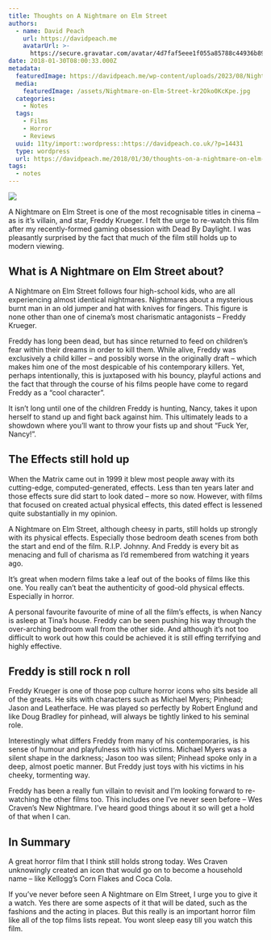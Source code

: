 ```yaml
---
title: Thoughts on A Nightmare on Elm Street
authors:
  - name: David Peach
    url: https://davidpeach.me
    avatarUrl: >-
      https://secure.gravatar.com/avatar/4d7faf5eee1f055a85788c44936b8995eaab6dfb004e7854ec747ccb272e91ee?s=96&d=mm&r=g
date: 2018-01-30T08:00:33.000Z
metadata:
  featuredImage: https://davidpeach.me/wp-content/uploads/2023/08/Nightmare-on-Elm-Street.jpg
  media:
    featuredImage: /assets/Nightmare-on-Elm-Street-kr2Oko0KcKpe.jpg
  categories:
    - Notes
  tags:
    - Films
    - Horror
    - Reviews
  uuid: 11ty/import::wordpress::https://davidpeach.co.uk/?p=14431
  type: wordpress
  url: https://davidpeach.me/2018/01/30/thoughts-on-a-nightmare-on-elm-street/
tags:
  - notes
---
```

[![](/assets/Nightmare-on-Elm-Street-kr2Oko0KcKpe.jpg)](/assets/Nightmare-on-Elm-Street-kr2Oko0KcKpe.jpg)

A Nightmare on Elm Street is one of the most recognisable titles in cinema – as is it’s villain, and star, Freddy Krueger. I felt the urge to re-watch this film after my recently-formed gaming obsession with Dead By Daylight. I was pleasantly surprised by the fact that much of the film still holds up to modern viewing.

## What is A Nightmare on Elm Street about?

A Nightmare on Elm Street follows four high-school kids, who are all experiencing almost identical nightmares. Nightmares about a mysterious burnt man in an old jumper and hat with knives for fingers. This figure is none other than one of cinema’s most charismatic antagonists – Freddy Krueger.

Freddy has long been dead, but has since returned to feed on children’s fear within their dreams in order to kill them. While alive, Freddy was exclusively a child killer – and possibly worse in the originally draft – which makes him one of the most despicable of his contemporary killers. Yet, perhaps intentionally, this is juxtaposed with his bouncy, playful actions and the fact that through the course of his films people have come to regard Freddy as a “cool character”.

It isn’t long until one of the children Freddy is hunting, Nancy, takes it upon herself to stand up and fight back against him. This ultimately leads to a showdown where you’ll want to throw your fists up and shout “Fuck Yer, Nancy!”.

## The Effects still hold up

When the Matrix came out in 1999 it blew most people away with its cutting-edge, computed-generated, effects. Less than ten years later and those effects sure did start to look dated – more so now. However, with films that focused on created actual physical effects, this dated effect is lessened quite substantially in my opinion.

A Nightmare on Elm Street, although cheesy in parts, still holds up strongly with its physical effects. Especially those bedroom death scenes from both the start and end of the film. R.I.P. Johnny. And Freddy is every bit as menacing and full of charisma as I’d remembered from watching it years ago.

It’s great when modern films take a leaf out of the books of films like this one. You really can’t beat the authenticity of good-old physical effects. Especially in horror.

A personal favourite favourite of mine of all the film’s effects, is when Nancy is asleep at Tina’s house. Freddy can be seen pushing his way through the over-arching bedroom wall from the other side. And although it’s not too difficult to work out how this could be achieved it is still effing terrifying and highly effective.

## Freddy is still rock n roll

Freddy Krueger is one of those pop culture horror icons who sits beside all of the greats. He sits with characters such as Michael Myers; Pinhead; Jason and Leatherface. He was played so perfectly by Robert Englund and like Doug Bradley for pinhead, will always be tightly linked to his seminal role.

Interestingly what differs Freddy from many of his contemporaries, is his sense of humour and playfulness with his victims. Michael Myers was a silent shape in the darkness; Jason too was silent; Pinhead spoke only in a deep, almost poetic manner. But Freddy just toys with his victims in his cheeky, tormenting way.

Freddy has been a really fun villain to revisit and I’m looking forward to re-watching the other films too. This includes one I’ve never seen before – Wes Craven’s New Nightmare. I’ve heard good things about it so will get a hold of that when I can.

## In Summary

A great horror film that I think still holds strong today. Wes Craven unknowingly created an icon that would go on to become a household name – like Kellogg’s Corn Flakes and Coca Cola.

If you’ve never before seen A Nightmare on Elm Street, I urge you to give it a watch. Yes there are some aspects of it that will be dated, such as the fashions and the acting in places. But this really is an important horror film like all of the top films lists repeat. You wont sleep easy till you watch this film.